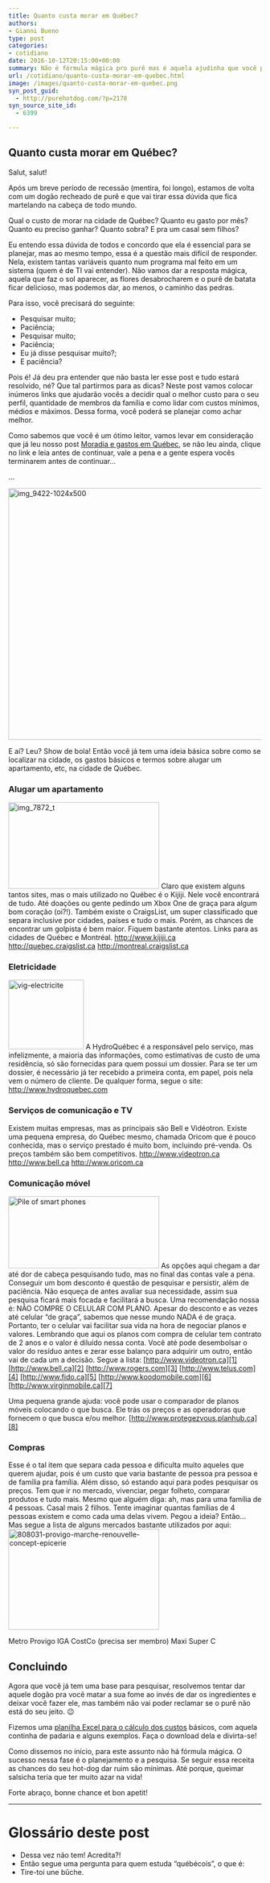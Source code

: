 ```yaml
---
title: Quanto custa morar em Québec?
authors:
- Gianni Bueno
type: post
categories:
- cotidiano
date: 2016-10-12T20:15:00+00:00
summary: Não é fórmula mágica pro purê mas é aquela ajudinha que você precisava pra comer dogão no Québec. Conheça quanto custa morar em Québec
url: /cotidiano/quanto-custa-morar-em-quebec.html
image: /images/quanto-custa-morar-em-quebec.png
syn_post_guid:
  - http://purehotdog.com/?p=2178
syn_source_site_id:
  - 6399

---
```

## Quanto custa morar em Québec?

Salut, salut!

Após um breve período de recessão (mentira, foi longo), estamos de volta com um dogão recheado de purê e que vai tirar essa dúvida que fica martelando na cabeça de todo mundo.

Qual o custo de morar na cidade de Québec? Quanto eu gasto por mês? Quanto eu preciso ganhar? Quanto sobra? E pra um casal sem filhos?

Eu entendo essa dúvida de todos e concordo que ela é essencial para se planejar, mas ao mesmo tempo, essa é a questão mais difícil de responder. Nela, existem tantas variáveis quanto num programa mal feito em um sistema (quem é de TI vai entender). Não vamos dar a resposta mágica, aquela que faz o sol aparecer, as flores desabrocharem e o purê de batata ficar delicioso, mas podemos dar, ao menos, o caminho das pedras.

Para isso, você precisará do seguinte:

  * Pesquisar muito;
  * Paciência;
  * Pesquisar muito;
  * Paciência;
  * Eu já disse pesquisar muito?;
  * E paciência?

Pois é! Já deu pra entender que não basta ler esse post e tudo estará resolvido, né? Que tal partirmos para as dicas?
Neste post vamos colocar inúmeros links que ajudarão vocês a decidir qual o melhor custo para o seu perfil, quantidade de membros da família e como lidar com custos mínimos, médios e máximos. Dessa forma, você poderá se planejar como achar melhor.

Como sabemos que você é um ótimo leitor, vamos levar em consideração que já leu nosso post <a href="https://purehotdog.com/2016/03/06/moradia-e-gastos-em-quebec/" target="_blank">Moradia e gastos em Québec</a>, se não leu ainda, clique no link e leia antes de continuar, vale a pena e a gente espera vocês terminarem antes de continuar…

…

<img class="img-responsive alignnone" src="https://i1.wp.com/travailler-a-montreal.com/wp-content/uploads/2015/10/IMG_9422-1024x500.jpg" alt="img_9422-1024x500" width="1024" height="500" />

E aí? Leu? Show de bola! Então você já tem uma ideia básica sobre como se localizar na cidade, os gastos básicos e termos sobre alugar um apartamento, etc, na cidade de Québec.

### Alugar um apartamento

<img class="img-rounded pull-right img-responsive alignright" src="https://i0.wp.com/www.msimmobiliers.com/images/wbr/uploads/logement_image/IMG_7872_t.JPG" alt="img_7872_t" width="300" height="172" /> Claro que existem alguns tantos sites, mas o mais utilizado no Québec é o Kijiji. Nele você encontrará de tudo. Até doações ou gente pedindo um Xbox One de graça para algum bom coração (oi?!). Também existe o CraigsList, um super classificado que separa inclusive por cidades, países e tudo o mais. Porém, as chances de encontrar um golpista é bem maior. Fiquem bastante atentos. Links para as cidades de Québec e Montréal.
<a href="http://www.kijiji.ca/" target="_blank">http://www.kijiji.ca</a>
<a href="http://quebec.craigslist.ca/" target="_blank">http://quebec.craigslist.ca</a>
<a href="http://montreal.craigslist.ca/" target="_blank">http://montreal.craigslist.ca</a>

###

### Eletricidade

<img class="img-rounded pull-left alignleft" src="https://i1.wp.com/www.c2-electricite.fr/templates/images/vig-electricite.jpg" alt="vig-electricite" width="150" height="138" /> A HydroQuébec é a responsável pelo serviço, mas infelizmente, a maioria das informações, como estimativas de custo de uma residência, só são fornecidas para quem possui um dossier. Para se ter um dossier, é necessário já ter recebido a primeira conta, em papel, pois nela vem o número de cliente. De qualquer forma, segue o site:
<a href="http://www.hydroquebec.com/" target="_blank">http://www.hydroquebec.com</a>

### Serviços de comunicação e TV

Existem muitas empresas, mas as principais são Bell e Vidéotron. Existe uma pequena empresa, do Québec mesmo, chamada Oricom que é pouco conhecida, mas o serviço prestado é muito bom, incluindo pré-venda. Os preços também são bem competitivos.
<a href="http://www.videotron.ca/" target="_blank">http://www.videotron.ca</a>
<a href="http://www.bell.ca/" target="_blank">http://www.bell.ca</a>
<a href="http://www.oricom.ca/" target="_blank">http://www.oricom.ca</a>

### Comunicação móvel

<img class="img-rounded pull-right img-responsive alignright" src="https://www.dominicdesbiens.com/wp-content/uploads/2016/02/forfaits-mobiles.jpg" alt="Pile of smart phones" width="300" height="143" /> As opções aqui chegam a dar até dor de cabeça pesquisando tudo, mas no final das contas vale a pena. Conseguir um bom desconto é questão de pesquisar e persistir, além de paciência. Não esqueça de antes avaliar sua necessidade, assim sua pesquisa ficará mais focada e facilitará a busca. Uma recomendação nossa é: NÃO COMPRE O CELULAR COM PLANO. Apesar do desconto e as vezes até celular “de graça”, sabemos que nesse mundo NADA é de graça. Portanto, ter o celular vai facilitar sua vida na hora de negociar planos e valores. Lembrando que aqui os planos com compra de celular tem contrato de 2 anos e o valor é diluído nessa conta. Você até pode desembolsar o valor do resíduo antes e zerar esse balanço para adquirir um outro, então vai de cada um a decisão. Segue a lista:
[http://www.videotron.ca][1]
[http://www.bell.ca][2]
[http://www.rogers.com][3]
[http://www.telus.com][4]
[http://www.fido.ca][5]
[http://www.koodomobile.com][6]
[http://www.virginmobile.ca][7]

Uma pequena grande ajuda: você pode usar o comparador de planos móveis colocando o que busca. Ele trás os preços e as operadoras que fornecem o que busca e/ou melhor.
[http://www.protegezvous.planhub.ca][8]

### Compras

Esse é o tal item que separa cada pessoa e dificulta muito aqueles que querem ajudar, pois é um custo que varia bastante de pessoa pra pessoa e de família pra família. Além disso, só estando aqui para podes pesquisar os preços. Tem que ir no mercado, vivenciar, pegar folheto, comparar produtos e tudo mais. Mesmo que alguém diga: ah, mas para uma família de 4 pessoas. Casal mais 2 filhos. Tente imaginar quantas famílias de 4 pessoas existem e como cada uma delas vivem. Pegou a ideia? Então… Mas segue a lista de alguns mercados bastante utilizados por aqui:
<img class="img-rounded pull-right img-responsive alignright" src="https://i2.wp.com/images.lpcdn.ca/641x427/201402/04/808031-provigo-marche-renouvelle-concept-epicerie.jpg" alt="808031-provigo-marche-renouvelle-concept-epicerie" width="300" height="200" />

Metro
Provigo
IGA
CostCo (precisa ser membro)
Maxi
Super C

##

## Concluindo

Agora que você já tem uma base para pesquisar, resolvemos tentar dar aquele dogão pra você matar a sua fome ao invés de dar os ingredientes e deixar você fazer ele, mas também não vai poder reclamar se o purê não está do seu jeito. 😉

Fizemos uma <a href="https://goo.gl/hmA0ep" target="_blank">planilha Excel para o cálculo dos custos</a> básicos, com aquela continha de padaria e alguns exemplos. Faça o download dela e divirta-se!

Como dissemos no início, para este assunto não há fórmula mágica. O sucesso nessa fase é o planejamento e a pesquisa. Se seguir essa receita as chances do seu hot-dog dar ruim são mínimas. Até porque, queimar salsicha teria que ter muito azar na vida!

Forte abraço, bonne chance et bon apetit!

* * *

# Glossário deste post

  * Dessa vez não tem! Acredita?!
  * Então segue uma pergunta para quem estuda “québécois”, o que é:
  * Tire-toi une bûche.<img src="https://pixel.wp.com/b.gif?host=purehotdog.com&blog=107441638&post=2178&subd=purehotdogdotcom&ref=&feed=1" alt="" width="1" height="1" border="0" />

 [1]: http://www.videotron.ca/
 [2]: http://www.bell.ca/
 [3]: http://www.rogers.com/
 [4]: http://www.telus.com/
 [5]: http://www.fido.ca/
 [6]: http://www.koodomobile.com/
 [7]: http://www.virginmobile.ca/
 [8]: http://www.protegezvous.planhub.ca/